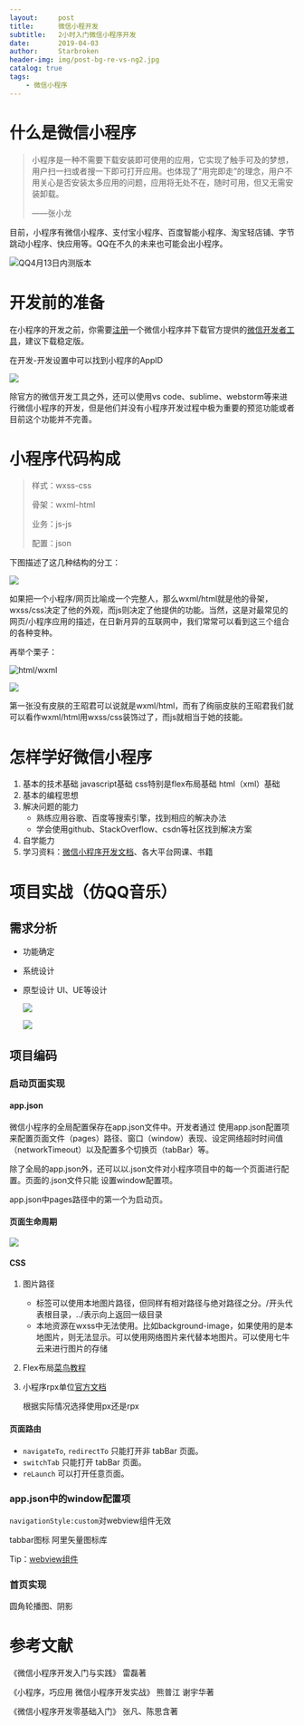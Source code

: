 ```yaml
---
layout:     post
title:      微信小程开发
subtitle:   2小时入门微信小程序开发
date:       2019-04-03
author:     Starbroken
header-img: img/post-bg-re-vs-ng2.jpg
catalog: true
tags:
    - 微信小程序
---
```

# 什么是微信小程序

> 小程序是一种不需要下载安装即可使用的应用，它实现了触手可及的梦想，用户扫一扫或者搜一下即可打开应用。也体现了“用完即走”的理念，用户不用关心是否安装太多应用的问题，应用将无处不在，随时可用，但又无需安装卸载。
>
> ——张小龙



目前，小程序有微信小程序、支付宝小程序、百度智能小程序、淘宝轻店铺、字节跳动小程序、快应用等。QQ在不久的未来也可能会出小程序。

![QQ4月13日内测版本](https://cloud-minapp-15476.cloud.ifanrusercontent.com/1hFC1sR86ldaJpis.jpg)

# 开发前的准备

在小程序的开发之前，你需要[注册](https://mp.weixin.qq.com/)一个微信小程序并下载官方提供的[微信开发者工具](https://developers.weixin.qq.com/miniprogram/dev/devtools/download.html)，建议下载稳定版。

在开发-开发设置中可以找到小程序的AppID

![](https://cloud-minapp-22472.cloud.ifanrusercontent.com/1hBekSYXKFUiG1tS.png)

除官方的微信开发工具之外，还可以使用vs code、sublime、webstorm等来进行微信小程序的开发，但是他们并没有小程序开发过程中极为重要的预览功能或者目前这个功能并不完善。

# 小程序代码构成

> 样式：wxss-css
>
> 骨架：wxml-html
>
> 业务：js-js
>
> 配置：json

下图描述了这几种结构的分工：

![](http://doc.ih5.cn/wp-content/uploads/2017/05/%E6%9C%AA%E6%A0%87%E9%A2%98-9.jpg)

如果把一个小程序/网页比喻成一个完整人，那么wxml/html就是他的骨架，wxss/css决定了他的外观，而js则决定了他提供的功能。当然，这是对最常见的网页/小程序应用的描述，在日新月异的互联网中，我们常常可以看到这三个组合的各种变种。

再举个栗子：

![html/wxml](https://cloud-minapp-22472.cloud.ifanrusercontent.com/1hBf2Ate2HaXerXE.png)

![](https://cloud-minapp-22472.cloud.ifanrusercontent.com/1hBf2EMp314jL5sN.png)

第一张没有皮肤的王昭君可以说就是wxml/html，而有了绚丽皮肤的王昭君我们就可以看作wxml/html用wxss/css装饰过了，而js就相当于她的技能。

# 怎样学好微信小程序
1. 基本的技术基础
   javascript基础
   css特别是flex布局基础
   html（xml）基础
2. 基本的编程思想
3. 解决问题的能力
   - 熟练应用谷歌、百度等搜索引擎，找到相应的解决办法
   - 学会使用github、StackOverflow、csdn等社区找到解决方案
4. 自学能力
5. 学习资料：[微信小程序开发文档](https://developers.weixin.qq.com/miniprogram/dev/index.html)、各大平台网课、书籍


# 项目实战（仿QQ音乐）
## 需求分析
- 功能确定

- 系统设计

- 原型设计
  UI、UE等设计

  ![](https://cloud-minapp-15476.cloud.ifanrusercontent.com/1hFCo5CZQFIlYZ1x.jpg)

  ![](<https://cloud-minapp-15476.cloud.ifanrusercontent.com/1hFCo9blyaRk4aKx.jpg>)
## 项目编码
### 启动页面实现

#### app.json

微信小程序的全局配置保存在app.json文件中。开发者通过 使用app.json配置项来配置页面文件（pages）路径、窗口（window）表现、设定网络超时时间值（networkTimeout）以及配置多个切换页（tabBar）等。  

除了全局的app.json外，还可以以.json文件对小程序项目中的每一个页面进行配置。页面的.json文件只能 设置window配置项。

app.json中pages路径中的第一个为启动页。

#### 页面生命周期

![](https://cloud-minapp-15476.cloud.ifanrusercontent.com/1hFBZBcAgkRQupaV.png)

####  CSS

1. 图片路径

   - <image>标签可以使用本地图片路径，但同样有相对路径与绝对路径之分。/开头代表根目录，../表示向上返回一级目录
   - 本地资源在wxss中无法使用。比如background-image，如果使用的是本地图片，则无法显示。可以使用网络图片来代替本地图片。可以使用七牛云来进行图片的存储

2. Flex布局[菜鸟教程](http://www.runoob.com/w3cnote/flex-grammar.html#rd)

3. 小程序rpx单位[官方文档](https://developers.weixin.qq.com/miniprogram/dev/framework/view/wxss.html)

   根据实际情况选择使用px还是rpx



#### 页面路由

- `navigateTo`, `redirectTo` 只能打开非 tabBar 页面。
- `switchTab` 只能打开 tabBar 页面。
- `reLaunch` 可以打开任意页面。

### app.json中的window配置项

`navigationStyle:custom`对webview组件无效

tabbar图标 阿里矢量图标库

Tip：[webview组件](https://developers.weixin.qq.com/miniprogram/dev/component/web-view.html)

### 首页实现

圆角轮播图、阴影

# 参考文献

《微信小程序开发入门与实践》 雷磊著

《小程序，巧应用 微信小程序开发实战》 熊普江 谢宇华著

《微信小程序开发零基础入门》 张凡、陈思含著


